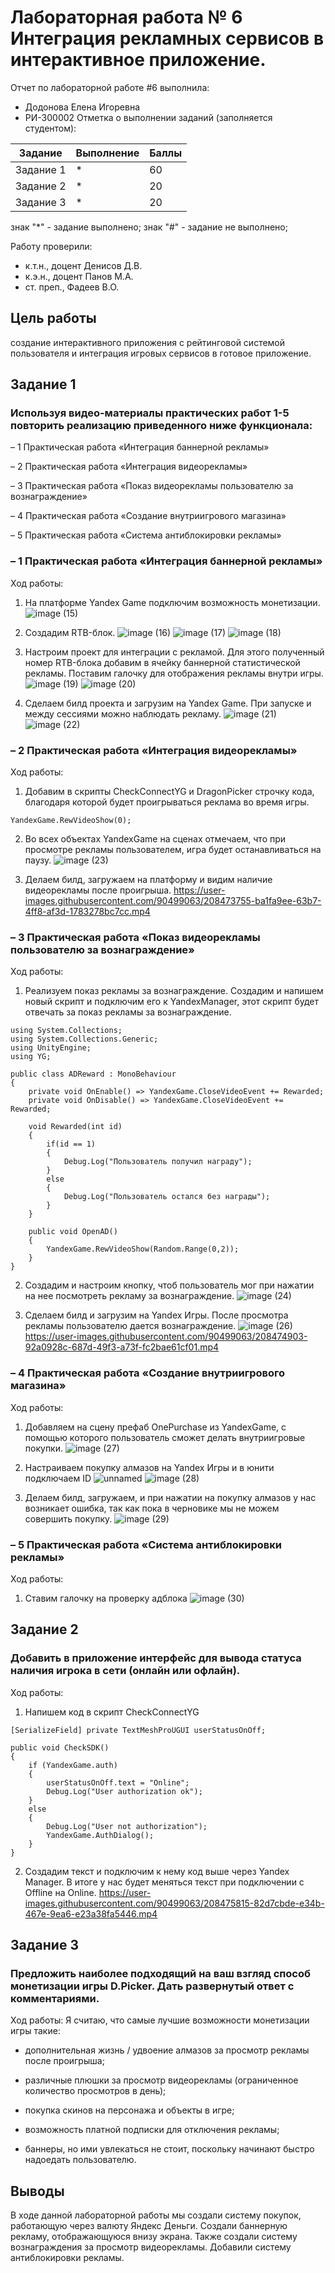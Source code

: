 # Лабораторная работа № 6 Интеграция рекламных сервисов в интерактивное приложение.
Отчет по лабораторной работе #6 выполнила:
- Додонова Елена Игоревна
- РИ-300002
Отметка о выполнении заданий (заполняется студентом):

| Задание | Выполнение | Баллы |
| ------ | ------ | ------ |
| Задание 1 | * | 60 |
| Задание 2 | * | 20 |
| Задание 3 | * | 20 |

знак "*" - задание выполнено; знак "#" - задание не выполнено;

Работу проверили:
- к.т.н., доцент Денисов Д.В.
- к.э.н., доцент Панов М.А.
- ст. преп., Фадеев В.О.

## Цель работы
создание интерактивного приложения с рейтинговой системой пользователя и интеграция игровых сервисов в готовое приложение.

## Задание 1
### Используя видео-материалы практических работ 1-5 повторить реализацию приведенного ниже функционала:

– 1 Практическая работа «Интеграция баннерной рекламы»

– 2 Практическая работа «Интеграция видеорекламы»

– 3 Практическая работа «Показ видеорекламы пользователю за вознаграждение»

– 4 Практическая работа «Создание внутриигрового магазина»

– 5 Практическая работа «Система антиблокировки рекламы»

### – 1 Практическая работа «Интеграция баннерной рекламы»
Ход работы:
1) На платформе Yandex Game подключим возможность монетизации.
![image (15)](https://user-images.githubusercontent.com/90499063/208471304-4b1d11b1-eb6f-4627-9086-902835dc4eef.png)

2) Создадим RTB-блок.
![image (16)](https://user-images.githubusercontent.com/90499063/208471829-729d0612-3b79-4705-8174-783d193e5b86.png)
![image (17)](https://user-images.githubusercontent.com/90499063/208472116-3468bbb5-c998-46d1-bb68-ecfaa9264f4b.png)
![image (18)](https://user-images.githubusercontent.com/90499063/208472466-48b0b2f1-5ebd-4b4c-8efa-9c32741ccbd6.png)

3) Настроим проект для интеграции с рекламой. Для этого полученный номер RTB-блока добавим в ячейку баннерной статистической рекламы. Поставим галочку для отображения рекламы внутри игры.
![image (19)](https://user-images.githubusercontent.com/90499063/208472514-f6ec37bd-ee6b-48b2-9493-68cad76ff3b0.png)
![image (20)](https://user-images.githubusercontent.com/90499063/208472576-14fbf9f6-011d-4d3f-b920-37d8b90e2d30.png)

4) Сделаем билд проекта и загрузим на Yandex Game. При запуске и между сессиями можно наблюдать рекламу.
![image (21)](https://user-images.githubusercontent.com/90499063/208472859-3c86348d-a939-4832-8de9-69f40f19ac26.png)
![image (22)](https://user-images.githubusercontent.com/90499063/208473355-9c78baa5-4d34-4758-bfd9-d8486c75ca48.png)

### – 2 Практическая работа «Интеграция видеорекламы»
Ход работы:
1) Добавим в скрипты CheckConnectYG и DragonPicker строчку кода, благодаря которой будет проигрываться реклама во время игры.

```
YandexGame.RewVideoShow(0);
```

2) Во всех объектах YandexGame на сценах отмечаем, что при просмотре рекламы пользователем, игра будет останавливаться на паузу.
![image (23)](https://user-images.githubusercontent.com/90499063/208473495-ec4280ce-e52e-4fee-9c9b-86d9a0a7d4a9.png)

3) Делаем билд, загружаем на платформу и видим наличие видеорекламы после проигрыша.
https://user-images.githubusercontent.com/90499063/208473755-ba1fa9ee-63b7-4ff8-af3d-1783278bc7cc.mp4

### – 3 Практическая работа «Показ видеорекламы пользователю за вознаграждение»
Ход работы:
1) Реализуем показ рекламы за вознаграждение. Создадим и напишем новый скрипт и подключим его к YandexManager, этот скрипт будет отвечать за показ рекламы за вознаграждение.

```
using System.Collections;
using System.Collections.Generic;
using UnityEngine;
using YG;

public class ADReward : MonoBehaviour
{
    private void OnEnable() => YandexGame.CloseVideoEvent += Rewarded;
    private void OnDisable() => YandexGame.CloseVideoEvent += Rewarded;

    void Rewarded(int id)
    {
        if(id == 1)
        {
            Debug.Log("Пользователь получил награду");
        }
        else
        {
            Debug.Log("Пользователь остался без награды");
        }
    }
    
    public void OpenAD()
    {
        YandexGame.RewVideoShow(Random.Range(0,2));
    }
}
```

2) Создадим и настроим кнопку, чтоб пользователь мог при нажатии на нее посмотреть рекламу за вознаграждение.
![image (24)](https://user-images.githubusercontent.com/90499063/208474207-8bd14012-9f72-4ecc-a16e-7de5d0c7d5b0.png)

3) Сделаем билд и загрузим на Yandex Игры. После просмотра рекламы пользователю дается вознаграждение.
![image (26)](https://user-images.githubusercontent.com/90499063/208474308-4561221a-640a-4f2a-a07f-480aba6a3e6c.png)
https://user-images.githubusercontent.com/90499063/208474903-92a0928c-687d-49f3-a73f-fc2bae61cf01.mp4

### – 4 Практическая работа «Создание внутриигрового магазина»
Ход работы:
1) Добавляем на сцену префаб OnePurchase из YandexGame, с помощью которого пользователь сможет делать внутриигровые покупки.
![image (27)](https://user-images.githubusercontent.com/90499063/208475187-62a9b129-b960-4d0a-9523-98868ef92743.png)

2) Настраиваем покупку алмазов на Yandex Игры и в юнити подключаем ID
![unnamed](https://user-images.githubusercontent.com/90499063/208475324-b3489de4-cc21-42ab-ac19-10c4f506f6f8.png)
![image (28)](https://user-images.githubusercontent.com/90499063/208475387-cc956ed0-aa45-484d-8b0b-e03c72c92d07.png)

3) Делаем билд, загружаем, и при нажатии на покупку алмазов у нас возникает ошибка, так как пока в черновике мы не можем совершить покупку.
![image (29)](https://user-images.githubusercontent.com/90499063/208475440-3bd03598-7e5a-4e31-af51-926503a54983.png)

### – 5 Практическая работа «Система антиблокировки рекламы»
Ход работы:
1) Ставим галочку на проверку адблока
![image (30)](https://user-images.githubusercontent.com/90499063/208475730-5ca17e30-1aa5-4f2b-b738-893ceae60561.png)

## Задание 2
### Добавить в приложение интерфейс для вывода статуса наличия игрока в сети (онлайн или офлайн).
Ход работы:
1) Напишем код в скрипт CheckConnectYG

```
[SerializeField] private TextMeshProUGUI userStatusOnOff;

public void CheckSDK()
{
    if (YandexGame.auth)
    {
        userStatusOnOff.text = "Online";
        Debug.Log("User authorization ok");
    }
    else
    {
        Debug.Log("User not authorization");
        YandexGame.AuthDialog();
    }
}
```

2) Создадим текст и подключим к нему код выше через Yandex Manager. В итоге у нас будет меняться текст при подключении с Offline на Online.
https://user-images.githubusercontent.com/90499063/208475815-82d7cbde-e34b-467e-9ea6-e23a38fa5446.mp4

## Задание 3
### Предложить наиболее подходящий на ваш взгляд способ монетизации игры D.Picker. Дать развернутый ответ с комментариями.
Ход работы:
Я считаю, что самые лучшие возможности монетизации игры такие:

- дополнительная жизнь / удвоение алмазов за просмотр рекламы после проигрыша;
 
- различные плюшки за просмотр видеорекламы (ограниченное количество просмотров в день);

- покупка скинов на персонажа и объекты в игре;

- возможность платной подписки для отключения рекламы;

- баннеры, но ими увлекаться не стоит, поскольку начинают быстро надоедать пользователю.

## Выводы
В ходе данной лабораторной работы мы создали систему покупок, работающую через валюту Яндекс Деньги.
Создали баннерную рекламу, отображающуюся внизу экрана.
Также создали систему вознаграждения за просмотр видеорекламы.
Добавили систему антиблокировки рекламы.

